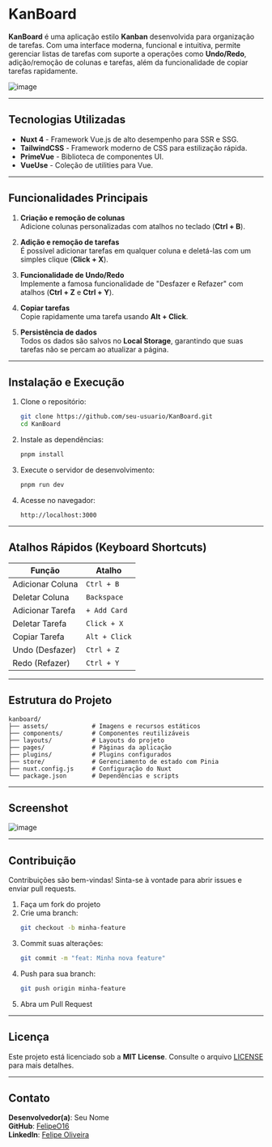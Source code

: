 # KanBoard

**KanBoard** é uma aplicação estilo **Kanban** desenvolvida para organização de tarefas. Com uma interface moderna, funcional e intuitiva, permite gerenciar listas de tarefas com suporte a operações como **Undo/Redo**, adição/remoção de colunas e tarefas, além da funcionalidade de copiar tarefas rapidamente.

![image](https://github.com/user-attachments/assets/fcb0df6a-8bb8-4a01-8a03-55997bbff5ee)


---

## Tecnologias Utilizadas
- **Nuxt 4** - Framework Vue.js de alto desempenho para SSR e SSG.
- **TailwindCSS** - Framework moderno de CSS para estilização rápida.
- **PrimeVue** - Biblioteca de componentes UI.
- **VueUse** - Coleção de utilities para Vue.
---

## Funcionalidades Principais

1. **Criação e remoção de colunas**  
   Adicione colunas personalizadas com atalhos no teclado (**Ctrl + B**).

2. **Adição e remoção de tarefas**  
   É possível adicionar tarefas em qualquer coluna e deletá-las com um simples clique (**Click + X**).

3. **Funcionalidade de Undo/Redo**  
   Implemente a famosa funcionalidade de "Desfazer e Refazer" com atalhos (**Ctrl + Z** e **Ctrl + Y**).

4. **Copiar tarefas**  
   Copie rapidamente uma tarefa usando **Alt + Click**.

5. **Persistência de dados**  
   Todos os dados são salvos no **Local Storage**, garantindo que suas tarefas não se percam ao atualizar a página.

---

## Instalação e Execução

1. Clone o repositório:
   ```bash
   git clone https://github.com/seu-usuario/KanBoard.git
   cd KanBoard
   ```

2. Instale as dependências:
   ```bash
   pnpm install
   ```

3. Execute o servidor de desenvolvimento:
   ```bash
   pnpm run dev
   ```

4. Acesse no navegador:
   ```
   http://localhost:3000
   ```

---

## Atalhos Rápidos (Keyboard Shortcuts)

| Função             | Atalho       |
|------------------------|--------------|
| Adicionar Coluna       | `Ctrl + B`   |
| Deletar Coluna         | `Backspace`  |
| Adicionar Tarefa       | `+ Add Card` |
| Deletar Tarefa         | `Click + X`  |
| Copiar Tarefa          | `Alt + Click`|
| Undo (Desfazer)        | `Ctrl + Z`   |
| Redo (Refazer)         | `Ctrl + Y`   |

---

## Estrutura do Projeto

```plaintext
kanboard/
├── assets/            # Imagens e recursos estáticos
├── components/        # Componentes reutilizáveis
├── layouts/           # Layouts do projeto
├── pages/             # Páginas da aplicação
├── plugins/           # Plugins configurados
├── store/             # Gerenciamento de estado com Pinia
├── nuxt.config.js     # Configuração do Nuxt
└── package.json       # Dependências e scripts
```

---

## Screenshot

![image](https://github.com/user-attachments/assets/facf476d-7b44-4c99-b847-d588e6a13ec9)


---

## Contribuição
Contribuições são bem-vindas! Sinta-se à vontade para abrir issues e enviar pull requests.

1. Faça um fork do projeto
2. Crie uma branch:
   ```bash
   git checkout -b minha-feature
   ```
3. Commit suas alterações:
   ```bash
   git commit -m "feat: Minha nova feature"
   ```
4. Push para sua branch:
   ```bash
   git push origin minha-feature
   ```
5. Abra um Pull Request

---

## Licença
Este projeto está licenciado sob a **MIT License**. Consulte o arquivo [LICENSE](./LICENSE) para mais detalhes.

---

## Contato

**Desenvolvedor(a)**: Seu Nome  
**GitHub**: [FelipeO16](https://github.com/FelipeO16)  
**LinkedIn**: [Felipe Oliveira](https://linkedin.com/in/felipe--)
